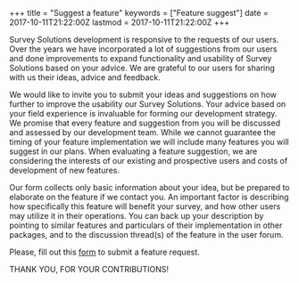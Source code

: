 +++
title = "Suggest a feature"
keywords = ["Feature suggest"]
date = 2017-10-11T21:22:00Z
lastmod = 2017-10-11T21:22:00Z
+++

Survey Solutions development is responsive to the requests of our users.
Over the years we have incorporated a lot of suggestions from our users
and done improvements to expand functionality and usability of Survey
Solutions based on your advice. We are grateful to our users for sharing
with us their ideas, advice and feedback.  
  
We would like to invite you to submit your ideas and suggestions on how
further to improve the usability our Survey Solutions. Your advice based
on your field experience is invaluable for forming our development
strategy. We promise that every feature and suggestion from you will be
discussed and assessed by our development team. While we cannot
guarantee the timing of your feature implementation we will include many
features you will suggest in our plans. When evaluating a feature
suggestion, we are considering the interests of our existing and
prospective users and costs of development of new features.   
  
Our form collects only basic information about your idea, but be
prepared to elaborate on the feature if we contact you. An important
factor is describing how specifically this feature will benefit your
survey, and how other users may utilize it in their operations. You can
back up your description by pointing to similar features and particulars
of their implementation in other packages, and to the discussion
thread(s) of the feature in the user forum.  
  
Please, fill out this
[form](https://docs.google.com/forms/d/e/1FAIpQLSc7HFPVMEhmKf7E-GFlbBYhCConJtxhO4JSEnI1Pyujw-3nXg/viewform#start=invite)
to submit a feature request.  
  
THANK YOU, FOR YOUR CONTRIBUTIONS!
